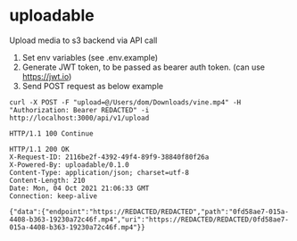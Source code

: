 # uploadable

Upload media to s3 backend via API call

1. Set env variables (see .env.example)
2. Generate JWT token, to be passed as bearer auth token. (can use https://jwt.io)
3. Send POST request as below example

`curl -X POST -F "upload=@/Users/dom/Downloads/vine.mp4" -H "Authorization: Bearer REDACTED" -i http://localhost:3000/api/v1/upload`

```
HTTP/1.1 100 Continue

HTTP/1.1 200 OK
X-Request-ID: 2116be2f-4392-49f4-89f9-38840f80f26a
X-Powered-By: uploadable/0.1.0
Content-Type: application/json; charset=utf-8
Content-Length: 210
Date: Mon, 04 Oct 2021 21:06:33 GMT
Connection: keep-alive

{"data":{"endpoint":"https://REDACTED/REDACTED","path":"0fd58ae7-015a-4408-b363-19230a72c46f.mp4","uri":"https://REDACTED/REDACTED/0fd58ae7-015a-4408-b363-19230a72c46f.mp4"}}
```
